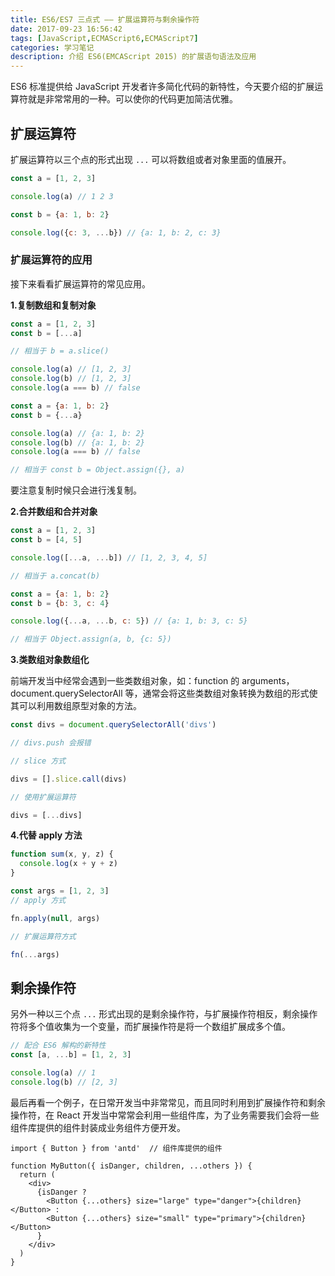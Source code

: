 ```yaml
---
title: ES6/ES7 三点式 —— 扩展运算符与剩余操作符
date: 2017-09-23 16:56:42
tags: [JavaScript,ECMAScript6,ECMAScript7]
categories: 学习笔记
description: 介绍 ES6(EMCAScript 2015) 的扩展语句语法及应用
---
```


ES6 标准提供给 JavaScript 开发者许多简化代码的新特性，今天要介绍的扩展运算符就是非常常用的一种。可以使你的代码更加简洁优雅。

## 扩展运算符

扩展运算符以三个点的形式出现 `...` 可以将数组或者对象里面的值展开。

```javascript
const a = [1, 2, 3]

console.log(a) // 1 2 3

const b = {a: 1, b: 2}

console.log({c: 3, ...b}) // {a: 1, b: 2, c: 3}
```

### 扩展运算符的应用

接下来看看扩展运算符的常见应用。

**1.复制数组和复制对象**

```javascript
const a = [1, 2, 3]
const b = [...a]

// 相当于 b = a.slice()

console.log(a) // [1, 2, 3]
console.log(b) // [1, 2, 3]
console.log(a === b) // false
```

```javascript
const a = {a: 1, b: 2}
const b = {...a}

console.log(a) // {a: 1, b: 2}
console.log(b) // {a: 1, b: 2}
console.log(a === b) // false

// 相当于 const b = Object.assign({}, a)
```

要注意复制时候只会进行浅复制。

**2.合并数组和合并对象**

```javascript
const a = [1, 2, 3]
const b = [4, 5]

console.log([...a, ...b]) // [1, 2, 3, 4, 5]

// 相当于 a.concat(b)
```

```javascript
const a = {a: 1, b: 2}
const b = {b: 3, c: 4}

console.log({...a, ...b, c: 5}) // {a: 1, b: 3, c: 5}

// 相当于 Object.assign(a, b, {c: 5})
```

**3.类数组对象数组化**

前端开发当中经常会遇到一些类数组对象，如：function 的 arguments，document.querySelectorAll 等，通常会将这些类数组对象转换为数组的形式使其可以利用数组原型对象的方法。

```javascript
const divs = document.querySelectorAll('divs')

// divs.push 会报错

// slice 方式

divs = [].slice.call(divs)

// 使用扩展运算符

divs = [...divs]
```

**4.代替 apply 方法**

```javascript
function sum(x, y, z) {
  console.log(x + y + z)
}

const args = [1, 2, 3]
// apply 方式

fn.apply(null, args)

// 扩展运算符方式

fn(...args)
```

## 剩余操作符

另外一种以三个点 `...` 形式出现的是剩余操作符，与扩展操作符相反，剩余操作符将多个值收集为一个变量，而扩展操作符是将一个数组扩展成多个值。

```javascript
// 配合 ES6 解构的新特性
const [a, ...b] = [1, 2, 3]

console.log(a) // 1
console.log(b) // [2, 3]
```

最后再看一个例子，在日常开发当中非常常见，而且同时利用到扩展操作符和剩余操作符，在 React 开发当中常常会利用一些组件库，为了业务需要我们会将一些组件库提供的组件封装成业务组件方便开发。

```javascipt
import { Button } from 'antd'  // 组件库提供的组件

function MyButton({ isDanger, children, ...others }) {
  return (
    <div>
      {isDanger ? 
        <Button {...others} size="large" type="danger">{children}</Button> :
        <Button {...others} size="small" type="primary">{children}</Button>
      }
    </div>
  )
}
```

